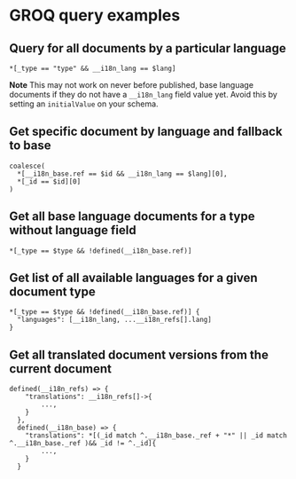 # GROQ query examples

## Query for all documents by a particular language

```
*[_type == "type" && __i18n_lang == $lang]
```

**Note** This may not work on never before published, base language documents if they do not have a `__i18n_lang` field value yet. Avoid this by setting an `initialValue` on your schema.

## Get specific document by language and fallback to base

```
coalesce(
  *[__i18n_base.ref == $id && __i18n_lang == $lang][0],
  *[_id == $id][0]
)
```

## Get all base language documents for a type without language field

```
*[_type == $type && !defined(__i18n_base.ref)]
```

## Get list of all available languages for a given document type

```
*[_type == $type && !defined(__i18n_base.ref)] {
  "languages": [__i18n_lang, ...__i18n_refs[].lang]
}
```

## Get all translated document versions from the current document

```
defined(__i18n_refs) => {
    "translations": __i18n_refs[]->{
        ...,
    }
  },
  defined(__i18n_base) => {
    "translations": *[(_id match ^.__i18n_base._ref + "*" || _id match ^.__i18n_base._ref )&& _id != ^._id]{
        ...,
    }
  }
```
